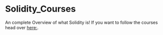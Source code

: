 # Solidity_Courses

An complete Overview of what Solidity is! If you want to follow the courses head over [here:](https://www.udemy.com/course/the-complete-javascript-course/learn/lecture/22648275?start=15#overview). 

